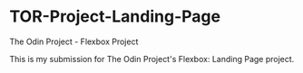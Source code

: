 # TOR-Project-Landing-Page
The Odin Project - Flexbox Project

This is my submission for The Odin Project's Flexbox: Landing Page project.